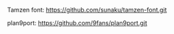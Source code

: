 Tamzen font:
https://github.com/sunaku/tamzen-font.git

plan9port:
https://github.com/9fans/plan9port.git
